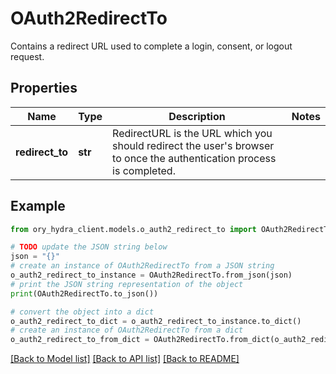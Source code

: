 # OAuth2RedirectTo

Contains a redirect URL used to complete a login, consent, or logout request.

## Properties

Name | Type | Description | Notes
------------ | ------------- | ------------- | -------------
**redirect_to** | **str** | RedirectURL is the URL which you should redirect the user&#39;s browser to once the authentication process is completed. | 

## Example

```python
from ory_hydra_client.models.o_auth2_redirect_to import OAuth2RedirectTo

# TODO update the JSON string below
json = "{}"
# create an instance of OAuth2RedirectTo from a JSON string
o_auth2_redirect_to_instance = OAuth2RedirectTo.from_json(json)
# print the JSON string representation of the object
print(OAuth2RedirectTo.to_json())

# convert the object into a dict
o_auth2_redirect_to_dict = o_auth2_redirect_to_instance.to_dict()
# create an instance of OAuth2RedirectTo from a dict
o_auth2_redirect_to_from_dict = OAuth2RedirectTo.from_dict(o_auth2_redirect_to_dict)
```
[[Back to Model list]](../README.md#documentation-for-models) [[Back to API list]](../README.md#documentation-for-api-endpoints) [[Back to README]](../README.md)


